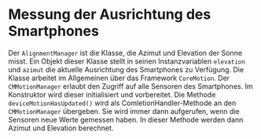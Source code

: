 #  Messung der Ausrichtung des Smartphones

Der `AlignmentManager` ist die Klasse, die Azimut und Elevation der Sonne misst. Ein Objekt dieser Klasse stellt in seinen Instanzvariablen `elevation` und `azimut` die aktuelle Ausrichtung des Smartphones zu Verfügung.
Die Klasse arbeitet im Allgemeinen über das Framework `CoreMotion`. Der `CMMotionManager` erlaubt den Zugriff auf alle Sensoren des Smartphones.
Im Konstruktor wird dieser initialisiert und vorbereitet. Die Methode `deviceMotionHasUpdated()` wird als ComletionHandler-Methode an den `CMMotionManager` übergeben. Sie wird immer dann aufgerufen, wenn die Sensoren neue Werte gemessen haben. In dieser Methode werden dann Azimut und Elevation berechnet.
